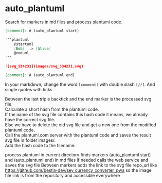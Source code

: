# auto_plantuml

Search for markers in md files and process plantuml code.  

```markdown
[comment]: # (auto_plantuml start)

'''plantuml
    @startuml
    [Bob] ..> [Alice]
    @enduml
'''

![svg_534231](images/svg_534231.svg)  

[comment]: # (auto_plantuml end)
```

In your markdown, change the word `[comment]` with double slash `[//]`. And single quotes with ticks.

Between the last triple backtick and the end marker is the processed svg file.  
Calculate a short hash from the plantuml code.  
If the name of the svg file contains this hash code it means, we already have the correct svg file.  
Else we have to delete the old svg file and get a new one from the modified plantuml code.  
Call the plantuml.com server with the plantuml code and saves the result svg file in folder images/.  
Add the hash code to the filename.

process plantuml in current directory
finds markers (auto_plantuml start) and (auto_plantuml end) in md files
if needed calls the web service and saves the svg file
Between markers adds the link to the svg file
repo_url like <https://github.com/bestia-dev/sey_currency_converter_pwa>
so the image file link is from the repository and accessible everywhere